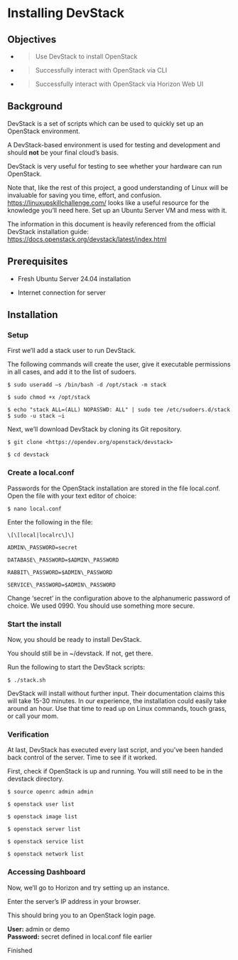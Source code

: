 # Installing DevStack

## Objectives

  - > Use DevStack to install OpenStack

  - > Successfully interact with OpenStack via CLI

  - > Successfully interact with OpenStack via Horizon Web UI

## Background

DevStack is a set of scripts which can be used to quickly set up an
OpenStack environment.

A DevStack-based environment is used for testing and development and
should **not** be your final cloud’s basis.

DevStack is very useful for testing to see whether your hardware can run
OpenStack.

Note that, like the rest of this project, a good understanding of Linux
will be invaluable for saving you time, effort, and confusion.
<https://linuxupskillchallenge.com/> looks like a useful resource for
the knowledge you’ll need here. Set up an Ubuntu Server VM and mess with
it.

The information in this document is heavily referenced from the official
DevStack installation guide:
https://docs.openstack.org/devstack/latest/index.html

## Prerequisites

  - Fresh Ubuntu Server 24.04 installation

  - Internet connection for server

## Installation

### Setup

First we’ll add a stack user to run DevStack.

The following commands will create the user, give it executable
permissions in all cases, and add it to the list of sudoers.
```
$ sudo useradd –s /bin/bash -d /opt/stack -m stack

$ sudo chmod +x /opt/stack

$ echo "stack ALL=(ALL) NOPASSWD: ALL" | sudo tee /etc/sudoers.d/stack  
$ sudo -u stack –i
```

Next, we’ll download DevStack by cloning its Git repository.
```
$ git clone <https://opendev.org/openstack/devstack>

$ cd devstack
```

### Create a local.conf

Passwords for the OpenStack installation are stored in the file
local.conf. Open the file with your text editor of choice:
```
$ nano local.conf
```

Enter the following in the file:
```
\[\[local|localrc\]\]

ADMIN\_PASSWORD=secret

DATABASE\_PASSWORD=$ADMIN\_PASSWORD

RABBIT\_PASSWORD=$ADMIN\_PASSWORD

SERVICE\_PASSWORD=$ADMIN\_PASSWORD
```

Change ‘secret’ in the configuration above to the alphanumeric password
of choice. We used 0990. You should use something more secure.

### Start the install

Now, you should be ready to install DevStack.

You should still be in \~/devstack. If not, get there.

Run the following to start the DevStack scripts:
```
$ ./stack.sh
``` 
DevStack will install without further input. Their documentation claims
this will take 15-30 minutes. In our experience, the installation could
easily take around an hour. Use that time to read up on Linux commands,
touch grass, or call your mom.

### Verification

At last, DevStack has executed every last script, and you’ve been handed
back control of the server. Time to see if it worked.

First, check if OpenStack is up and running. You will still need to be
in the devstack directory.
```
$ source openrc admin admin

$ openstack user list

$ openstack image list

$ openstack server list

$ openstack service list

$ openstack network list
```

### Accessing Dashboard

Now, we’ll go to Horizon and try setting up an instance.

Enter the server’s IP address in your browser.

This should bring you to an OpenStack login page.

**User:** admin or demo  
**Password:** secret defined in local.conf file earlier

Finished
